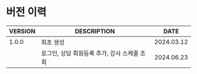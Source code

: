 <br/>
<br/>

# 버전 이력

| VERSION | DESCRIPTION                       | DATE       |
|---------|-----------------------------------|------------|
| 1.0.0   | 최초 생성                           | 2024.03.12 |
|         | 로그인, 상담 회원등록 추가, 강사 스케줄 조회 | 2024.06.23 |

<br/>
<br/>